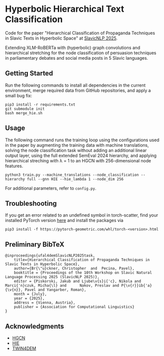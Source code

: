 # Hyperbolic Hierarchical Text Classification

Code for the paper "Hierarchical Classification of Propaganda
Techniques in Slavic Texts in Hyperbolic Space" at [SlavicNLP 2025](https://bsnlp.cs.helsinki.fi/shared-task.html).

Extending XLM-RoBERTa with (hyperbolic) graph convolutions and hierarchical stretching for the node classification of
persuasion techniques in parliamentary debates and social media posts in 5 Slavic languages.

## Getting Started

Run the following commands to install all dependencies in the current environment, merge required data from
GitHub repositories, and apply a small bug fix:

```
pip3 install -r requirements.txt
git submodule init
bash merge_hie.sh
```

## Usage

The following command runs the training loop using the configurations used in the paper by augmenting the training data
with machine translations, solving the node classification task without adding an additional linear output layer,
using the full extended SemEval 2024 hierarchy, and applying hierarchical streching with λ = 1 to an HGCN with
256-dimensional node features.
```
python3 train.py --machine_translations --node_classification --hierarchy full --gnn HIE --hie_lambda 1 --node_dim 256
```
For additional parameters, refer to ```config.py```.

## Troubleshooting

If you get an error related to an undefined symbol in torch-scatter, find your installed PyTorch version
[here](https://pytorch-geometric.com/whl/index.html) and install the packages via
```
pip3 install -f https://pytorch-geometric.com/whl/torch-<version>.html
```

## Preliminary BibTeX

```
@inproceedings{ufal4demSlavicNLP2025task,
    title={Hierarchical Classification of Propaganda Techniques in Slavic Texts in Hyperbolic Space},
    author={Br{\"u}ckner, Christopher  and  Pecina, Pavel},
    booktitle = {Proceedings of the 10th Workshop on Slavic Natural Language Processing 2025 (SlavicNLP 2025)},
    editor = {Piskorski, Jakub and Ljube\v{s}i{'c}, Nikola and Marci{'n}czuk, Micha{\l} and      Nakov, Preslav and P{\v{r}}ib{'a}{\v{n}}, Pavel and Yangarber, Roman},
    month = {July},
    year = {2025},
    address = {Vienna, Austria},
    publisher = {Association for Computational Linguistics}          
}
```

## Acknowledgments

* [HGCN](https://github.com/HazyResearch/hgcn)
* [HIE](https://github.com/marlin-codes/HIE)
* [TWIN4DEM](https://twin4dem.eu)
